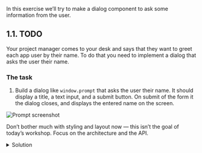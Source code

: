 In this exercise we’ll try to make a dialog component to ask some information from the user.

## 1.1. TODO

Your project manager comes to your desk and says that they want to greet each app user by their name. To do that you need to implement a dialog that asks the user their name.

### The task

1. Build a dialog like `window.prompt` that asks the user their name. It should display a title, a text input, and a submit button. On submit of the form it the dialog closes, and displays the entered name on the screen.

![Prompt screenshot](assets/prompt.png)

Don’t bother much with styling and layout now — this isn’t the goal of today’s workshop. Focus on the architecture and the API.

<details>
 <summary>Solution</summary>

A component (`src/exercises/6-Dialog/Dialog.js`):

```js {"file": "final/Dialog.js", "static": true}
```

</details>
